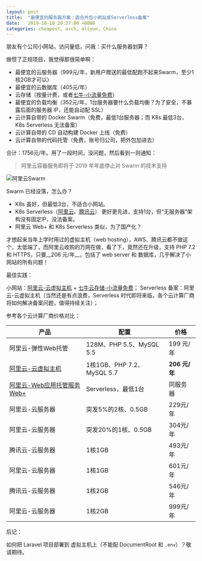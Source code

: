 ```yaml
---
layout: post
title:  "最便宜的服务器方案：适合外包小网站或Serverless备案"
date:   2019-10-10 20:27:00 +0800
categories: cheapest, arch, aliyun, China
---
```


朋友有个公司小网站，访问量低，问我：买什么服务器划算？

做惯了正规项目，我觉得那很简单啊：

- 最便宜的云服务器（999元/年，新用户赠送的最低配跑不起来Swarm，至少1核2GB才可以）
- 最便宜的云数据库（405元/年） 
- 云存储（按量计费，或者[七牛-小流量免费](https://portal.qiniu.com/signup?code=1h6w1ounb13yp)）
- 最便宜的负载均衡（352元/年，1台服务器要什么负载均衡？为了安全，不暴露后面的服务器 IP，还能自动配 SSL）
- 云计算自带的 Docker Swarm（免费，最低1台服务器；而 K8s 最低3台，K8s Serverless 无法备案）
- 云计算自带的 CD 自动构建 Docker 上线（免费）
- 云计算自带的代码托管（免费，账号归公司，把外包加进去）

合计：1756元/年。用了一段时间，没问题，然后看到一则通知：

> 阿里云容器服务即将于 2019 年年底停止对 Swarm 的技术支持

![阿里云Swarm](https://user-images.githubusercontent.com/4971414/69491803-246a7180-0ed5-11ea-80ad-c958eee6ea01.png)

Swarm 已经没落，怎么办？

- K8s 虽好，但最低3台，不适合小网站。
- K8s Serverless（[阿里云](https://www.aliyun.com/product/eci?userCode=vt3zcwxg)、[腾讯云](https://cloud.tencent.com/product/cis)） 更好更先进，支持1台，但“无服务器”架构没有固定IP，没法备案。
- 阿里云 Web+ 和 K8s Serverless 类似，为了国产化？

才想起来当年上学时用过的虚拟主机（web hosting），AWS、腾讯云都不做这个，太低端了，而阿里云收购的万网在做，看了下，竟然还在升级，支持 PHP 7.2 和 HTTPS，只要__206 元/年__，包括了 web server 和 数据库，几乎解决了小网站的所有问题！

最佳实践：

小网站：[阿里云-云虚拟主机](https://promotion.aliyun.com/ntms/yunparter/invite.html?userCode=vt3zcwxg) + [七牛云存储-小流量免费](https://portal.qiniu.com/signup?code=1h6w1ounb13yp)；
Serverless 备案：阿里云-云虚拟主机（当然还是有点浪费，Serverless 时代即将来临，各个云计算厂商将如何解决备案问题，值得持续关注）；

参考各个云计算厂商价格对比：

产品 | 配置 | 价格
--------------|-------|------
阿里云-弹性Web托管 | 128M、PHP 5.5、MySQL 5.5 | 199 元/年
[阿里云-云虚拟主机](https://wanwang.aliyun.com/hosting?userCode=vt3zcwxg) | 1核1GB、PHP 7.2、MySQL 5.7 | __206 元/年__
[阿里云-Web应用托管服务Web+](https://www.aliyun.com/product/webx?userCode=vt3zcwxg) | Serverless，最低1台 | 同服务器
阿里云-云服务器 | 突发5%的2核、0.5GB | 229元/年
阿里云-云服务器 | 突发20%的1核、0.5GB | 304元/年
腾讯云-云服务器 | 1核1GB | 493元/年
阿里云-云服务器 | 1核1GB | 601元/年
腾讯云-云服务器 | 1核2GB | 546元/年
阿里云-云服务器 | 1核2GB | 999元/年

后记：

如何把 Laravel 项目部署到 虚拟主机上（不能配 DocumentRoot 和 `.env`）？敬请期待。
